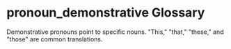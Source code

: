 # pronoun_demonstrative Glossary
Demonstrative pronouns point to specific nouns. "This," "that," "these," and "those" are common translations.